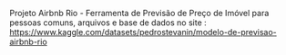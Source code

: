 Projeto Airbnb Rio - Ferramenta de Previsão de Preço de Imóvel para pessoas comuns, arquivos e base de dados no site : https://www.kaggle.com/datasets/pedrostevanin/modelo-de-previsao-airbnb-rio

